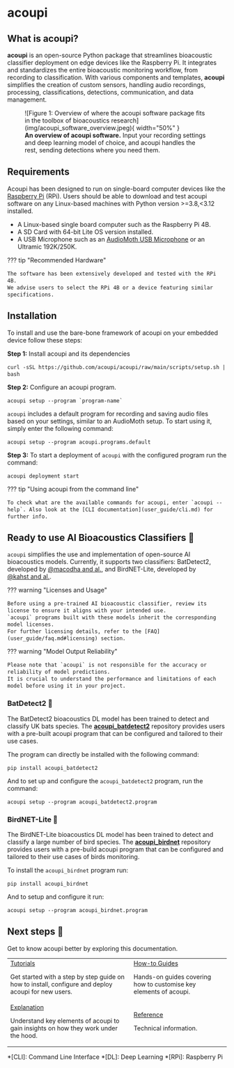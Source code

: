 # acoupi

## What is acoupi?

**acoupi** is an open-source Python package that streamlines bioacoustic classifier deployment on edge devices like the Raspberry Pi.
It integrates and standardizes the entire bioacoustic monitoring workflow, from recording to classification.
With various components and templates, **acoupi** simplifies the creation of custom sensors, handling audio recordings, processing, classifications, detections, communication, and data management.

<figure markdown="span">
    ![Figure 1: Overview of where the acoupi software package fits in the toolbox of bioacoustics research](img/acoupi_software_overview.jpeg){ width="50%" }
    <figcaption><b>An overview of acoupi software.</b> Input your recording settings and deep learning model of choice, and acoupi handles the rest, sending detections where you need them.
</figure>

## Requirements

Acoupi has been designed to run on single-board computer devices like the [Raspberry Pi](https://www.raspberrypi.org/) (RPi).
Users should be able to download and test acoupi software on any Linux-based machines with Python version >=3.8,<3.12 installed.

- A Linux-based single board computer such as the Raspberry Pi 4B.
- A SD Card with 64-bit Lite OS version installed.
- A USB Microphone such as an [AudioMoth USB Microphone](https://www.openacousticdevices.info/audiomoth) or an Ultramic 192K/250K.

??? tip "Recommended Hardware"

    The software has been extensively developed and tested with the RPi 4B.
    We advise users to select the RPi 4B or a device featuring similar specifications.

## Installation

To install and use the bare-bone framework of acoupi on your embedded device follow these steps:

**Step 1:** Install acoupi and its dependencies

```
curl -sSL https://github.com/acoupi/acoupi/raw/main/scripts/setup.sh | bash
```

**Step 2:** Configure an acoupi program.

```
acoupi setup --program `program-name`
```

`acoupi` includes a default program for recording and saving audio files based on your settings, similar to an AudioMoth setup.
To start using it, simply enter the following command:

```
acoupi setup --program acoupi.programs.default
```

**Step 3:** To start a deployment of `acoupi` with the configured program run the command:

```
acoupi deployment start
```

??? tip "Using acoupi from the command line"

    To check what are the available commands for acoupi, enter `acoupi --help`. Also look at the [CLI documentation](user_guide/cli.md) for further info.

## Ready to use AI Bioacoustics Classifiers 🚀

`acoupi` simplifies the use and implementation of open-source AI bioacoustics models.
Currently, it supports two classifiers: BatDetect2, developed by [@macodha and al.](https://doi.org/10.1101/2022.12.14.520490), and BirdNET-Lite, developed by [@kahst and al.](https://github.com/kahst).

??? warning "Licenses and Usage"

    Before using a pre-trained AI bioacoustic classifier, review its license to ensure it aligns with your intended use.
    `acoupi` programs built with these models inherit the corresponding model licenses.
    For further licensing details, refer to the [FAQ](user_guide/faq.md#licensing) section.

??? warning "Model Output Reliability"

    Please note that `acoupi` is not responsible for the accuracy or reliability of model predictions.
    It is crucial to understand the performance and limitations of each model before using it in your project.

### BatDetect2 🦇

The BatDetect2 bioacoustics DL model has been trained to detect and classify UK bats species.
The [**acoupi_batdetect2**](https://github.com/acoupi/acoupi_batdetect2) repository provides users with a pre-built acoupi program that can be configured and tailored to their use cases.

The program can directly be installed with the following command:

```
pip install acoupi_batdetect2
```

And to set up and configure the `acoupi_batdetect2` program, run the command:

```{bash}
acoupi setup --program acoupi_batdetect2.program
```

### BirdNET-Lite 🦜

The BirdNET-Lite bioacoustics DL model has been trained to detect and classify a large number of bird species.
The [**acoupi_birdnet**](https://github.com/acoupi/acoupi_birdnet) repository provides users with a pre-build acoupi program that can be configured and tailored to their use cases of birds monitoring.

To install the `acoupi_birdnet` program run:

```{bash}
pip install acoupi_birdnet
```

And to setup and configure it run:

```
acoupi setup --program acoupi_birdnet.program
```

## Next steps 📖

Get to know acoupi better by exploring this documentation.

<table>
    <tr>
        <td>
            <a href="tutorials">Tutorials</a>
            <p>Get started with a step by step guide on how to install, configure and deploy acoupi for new users.</p>
        </td>
        <td>
            <a href="how_to_guide">How-to Guides</a>
            <p>Hands-on guides covering how to customise key elements of acoupi.</p>
        </td>
    </tr>
    <tr>
        <td>
            <a href="explanation">Explanation</a>
            <p>Understand key elements of acoupi to gain insights on how they work under the hood.</p>
        </td>
        <td>
            <a href="reference">Reference</a>
            <p>Technical information.</p>
        </td>
    </tr>
</table>


*[CLI]: Command Line Interface
*[DL]: Deep Learning
*[RPi]: Raspberry Pi
